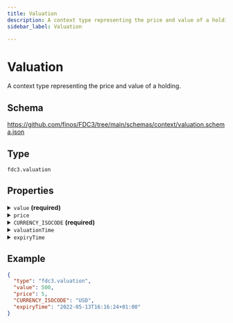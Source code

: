 ```yaml
---
title: Valuation
description: A context type representing the price and value of a holding.
sidebar_label: Valuation

---
```


# Valuation

A context type representing the price and value of a holding.

## Schema

<https://github.com/finos/FDC3/tree/main/schemas/context/valuation.schema.json>

## Type

`fdc3.valuation`

## Properties

<details>
  <summary><code>value</code> <strong>(required)</strong></summary>

**type**: `number`

The value of the holding, expresses in the nominated currency.

</details>

<details>
  <summary><code>price</code></summary>

**type**: `number`

The price per unit the the valuation is based on.

</details>

<details>
  <summary><code>CURRENCY_ISOCODE</code> <strong>(required)</strong></summary>

**type**: `string`

The valuation currency, which should conform to 3 character alphabetic codes defined in [ISO 4217](https://www.iso.org/iso-4217-currency-codes.html)

</details>

<details>
  <summary><code>valuationTime</code></summary>

**type**: `string`

The time at which the valuation was performed, encoded according to [ISO 8601-1:2019](https://www.iso.org/standard/70907.html) with a timezone indicator included.

</details>

<details>
  <summary><code>expiryTime</code></summary>

**type**: `string`

The time at which this valuation expires, encoded according to [ISO 8601-1:2019](https://www.iso.org/standard/70907.html) with a timezone indicator included.

</details>

## Example

```json
{
  "type": "fdc3.valuation",
  "value": 500,
  "price": 5,
  "CURRENCY_ISOCODE": "USD",
  "expiryTime": "2022-05-13T16:16:24+01:00"
}
```

